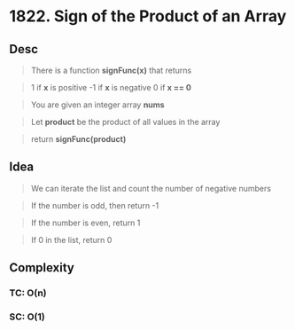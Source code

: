 # 1822. Sign of the Product of an Array

## Desc

> There is a function **signFunc(x)** that returns

> 1 if **x** is positive
> -1 if **x** is negative
> 0 if **x == 0**

> You are given an integer array **nums**

> Let **product** be the product of all values in the array

> return **signFunc(product)**

## Idea

> We can iterate the list and count the number of negative numbers

> If the number is odd, then return -1

> If the number is even, return 1

> If 0 in the list, return 0

## Complexity

### TC: O(n)

### SC: O(1)